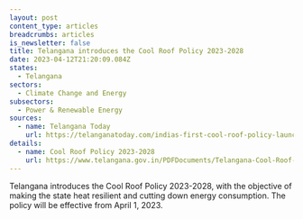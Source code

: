 ```yaml
---
layout: post
content_type: articles
breadcrumbs: articles
is_newsletter: false
title: Telangana introduces the Cool Roof Policy 2023-2028
date: 2023-04-12T21:20:09.084Z
states:
  - Telangana
sectors:
  - Climate Change and Energy
subsectors:
  - Power & Renewable Energy
sources:
  - name: Telangana Today
    url: https://telanganatoday.com/indias-first-cool-roof-policy-launched-in-telangana
details:
  - name: Cool Roof Policy 2023-2028
    url: https://www.telangana.gov.in/PDFDocuments/Telangana-Cool-Roof-Policy-2023-2028.pdf
---
```

Telangana introduces the Cool Roof Policy 2023-2028, with the objective of making the state heat resilient and cutting down energy consumption. The policy will be effective from April 1, 2023.
